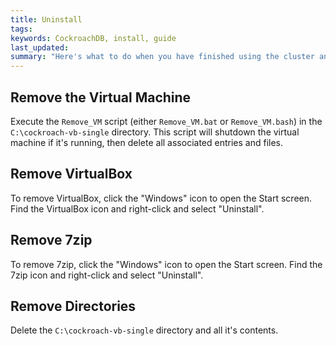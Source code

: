 ```yaml
---
title: Uninstall
tags: 
keywords: CockroachDB, install, guide
last_updated: 
summary: "Here's what to do when you have finished using the cluster and want to remove everything set up in this guide."
---
```


## Remove the Virtual Machine

Execute the `Remove_VM` script (either `Remove_VM.bat` or `Remove_VM.bash`) in the `C:\cockroach-vb-single` directory. This script will shutdown the virtual machine if it's running, then delete all associated entries and files.


## Remove VirtualBox

To remove VirtualBox, click the "Windows" icon to open the Start screen. Find the VirtualBox icon and right-click and select "Uninstall".


## Remove 7zip

To remove 7zip, click the "Windows" icon to open the Start screen. Find the 7zip icon and right-click and select "Uninstall".


## Remove Directories

Delete the `C:\cockroach-vb-single` directory and all it's contents.



